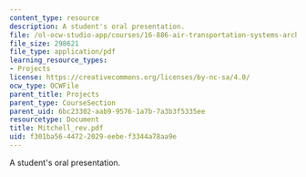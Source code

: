 ```yaml
---
content_type: resource
description: A student's oral presentation.
file: /ol-ocw-studio-app/courses/16-886-air-transportation-systems-architecting-spring-2004/f301ba5644722029eebef3344a78aa9e_Mitchell_rev.pdf
file_size: 298621
file_type: application/pdf
learning_resource_types:
- Projects
license: https://creativecommons.org/licenses/by-nc-sa/4.0/
ocw_type: OCWFile
parent_title: Projects
parent_type: CourseSection
parent_uid: 6bc23302-aab9-9576-1a7b-7a3b3f5335ee
resourcetype: Document
title: Mitchell_rev.pdf
uid: f301ba56-4472-2029-eebe-f3344a78aa9e
---
```

A student's oral presentation.
